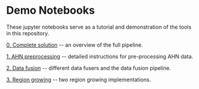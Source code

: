# Demo Notebooks

These jupyter notebooks serve as a tutorial and demonstration of the tools in this repository.

[0. Complete solution](0.%20Complete%20solution.ipynb) -- an overview of the full pipeline.

[1. AHN preprocessing](1.%20AHN%20preprocessing.ipynb) -- detailed instructions for pre-processing AHN data.

[2. Data fusion](2.%20Data%20fusion.ipynb) -- different data fusers and the data fusion pipeline.

[3. Region growing](3.%20Region%20growing.ipynb) -- two region growing implementations.
